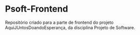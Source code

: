 # Psoft-Frontend
Repositório criado para a parte de frontend do projeto AquiJUntosDoandoEsperança, da disciplina Projeto de Software.
